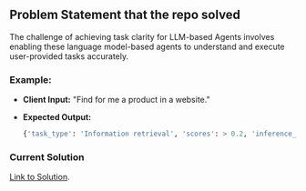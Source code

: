 ## Problem Statement that the repo solved

The challenge of achieving task clarity for LLM-based Agents involves enabling these language model-based agents to understand and execute user-provided tasks accurately.

### Example:

- **Client Input:** "Find for me a product in a website."
- **Expected Output:**

  ```python
  {'task_type': 'Information retrieval', 'scores': > 0.2, 'inference_time': < 10 s}

  ```

### Current Solution

[Link to Solution](https://github.com/sinhnguyen-sunny/TaskClarity4LLM-basedAgents/blob/main/TaskIntentClasifficationExperiments.ipynb).
